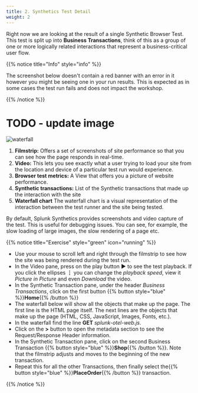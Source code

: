 ```yaml
---
title: 2. Synthetics Test Detail
weight: 2
---
```


Right now we are looking at the result of a single Synthetic Browser Test. This test is split up into **Business Transactions**, think of this as a group of one or more logically related interactions that represent a business-critical user flow.

{{% notice title="Info" style="info" %}}

The screenshot below doesn't contain a red banner with an error in it however you might be seeing one in your run results. This is expected as in some cases the test run fails and does not impact the workshop.

{{% /notice %}}
# TODO - update image
![waterfall](../images/synth-waterfall.png)

1. **Filmstrip:** Offers a set of screenshots of site performance so that you can see how the page responds in real-time.
2. **Video:** This lets you see exactly what a user trying to load your site from the location and device of a particular test run would experience.
3. **Browser test metrics:**  A View that offers you a picture of website performance.
4. **Synthetic transactions:**  List of the Synthetic transactions that made up the interaction with the site
5. **Waterfall chart**  The waterfall chart is a visual representation of the interaction between the test runner and the site being tested.

By default, Splunk Synthetics provides screenshots and video capture of the test. This is useful for debugging issues. You can see, for example, the slow loading of large images, the slow rendering of a page etc.

{{% notice title="Exercise" style="green" icon="running" %}}

* Use your mouse to scroll left and right through the filmstrip to see how the site was being rendered during the test run.
* In the Video pane, press on the play button **▶** to see the test playback. If you click the ellipses **⋮** you can change the *playback speed*, view it *Picture in Picture* and even *Download* the video.
* In the Synthetic Transaction pane, under the header *Business Transactions*, click on the first button {{% button style="blue" %}}**Home**{{% /button %}}
* The waterfall below will show all the objects that make up the page. The first line is the HTML page itself. The next lines are the objects that make up the page (HTML, CSS, JavaScript, Images, Fonts, etc.).
* In the waterfall find the line **GET** *splunk-otel-web.js*.
* Click on the **>** button to open the metadata section to see the Request/Response Header information.
* In the Synthetic Transaction pane, click on the second Business Transaction {{% button style="blue" %}}**Shop**{{% /button %}}. Note that the filmstrip adjusts and moves to the beginning of the new transaction.
* Repeat this for all the other Transactions, then finally select the{{% button style="blue" %}}**PlaceOrder**{{% /button %}} transaction.

{{% /notice %}}
